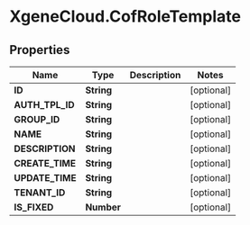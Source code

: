 # XgeneCloud.CofRoleTemplate

## Properties
Name | Type | Description | Notes
------------ | ------------- | ------------- | -------------
**ID** | **String** |  | [optional] 
**AUTH_TPL_ID** | **String** |  | [optional] 
**GROUP_ID** | **String** |  | [optional] 
**NAME** | **String** |  | [optional] 
**DESCRIPTION** | **String** |  | [optional] 
**CREATE_TIME** | **String** |  | [optional] 
**UPDATE_TIME** | **String** |  | [optional] 
**TENANT_ID** | **String** |  | [optional] 
**IS_FIXED** | **Number** |  | [optional] 


